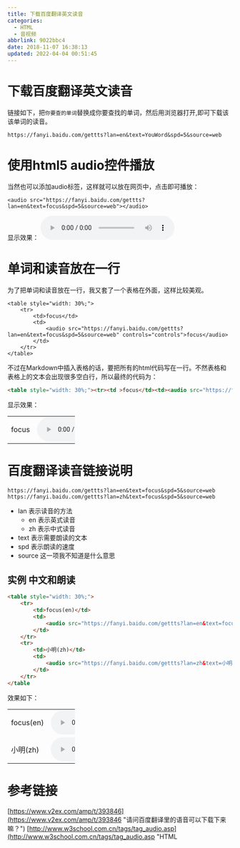 ```yaml
---
title: 下载百度翻译英文读音
categories: 
  - HTML
  - 音视频
abbrlink: 9022bbc4
date: 2018-11-07 16:38:13
updated: 2022-04-04 00:51:45
---
```

# 下载百度翻译英文读音
链接如下，把`你要查的单词`替换成你要查找的单词，然后用浏览器打开,即可下载该该单词的读音。
```
https://fanyi.baidu.com/gettts?lan=en&text=YouWord&spd=5&source=web
```
# 使用html5 audio控件播放
当然也可以添加audio标签，这样就可以放在网页中，点击即可播放：
```
<audio src="https://fanyi.baidu.com/gettts?lan=en&text=focus&spd=5&source=web"></audio>
```
显示效果：
<audio src="https://fanyi.baidu.com/gettts?lan=en&text=focus&spd=5&source=web" controls="controls">buzhici</audio>
# 单词和读音放在一行
为了把单词和读音放在一行，我又套了一个表格在外面，这样比较美观。
```
<table style="width: 30%;">
    <tr>
        <td>focus</td>
        <td>
            <audio src="https://fanyi.baidu.com/gettts?lan=en&text=focus&spd=5&source=web" controls="controls">focus</audio>
        </td>
    </tr>
</table>
```
不过在Markdown中插入表格的话，要把所有的html代码写在一行。不然表格和表格上的文本会出现很多空白行，所以最终的代码为：
```html
<table style="width: 30%;"><tr><td >focus</td><td><audio src="https://fanyi.baidu.com/gettts?lan=en&text=focus&spd=5&source=web" controls="controls">focus</audio></td></tr></table>
```
显示效果：
<table style="width: 30%;"><tr><td >focus</td><td><audio src="https://fanyi.baidu.com/gettts?lan=en&text=focus&spd=5&source=web" controls="controls">focus</audio></td></tr></table>

# 百度翻译读音链接说明
```
https://fanyi.baidu.com/gettts?lan=en&text=focus&spd=5&source=web
https://fanyi.baidu.com/gettts?lan=zh&text=focus&spd=5&source=web
```
- lan 表示读音的方法
    - en 表示英式读音
    - zh 表示中式读音
- text 表示需要朗读的文本
- spd 表示朗读的速度
- source 这一项我不知道是什么意思

## 实例 中文和朗读
```html
<table style="width: 30%;">
    <tr>
        <td>focus(en)</td>
        <td>
            <audio src="https://fanyi.baidu.com/gettts?lan=en&text=focus&spd=5&source=web" controls="controls">focus</audio>
        </td>
    </tr>
    <tr>
        <td>小明(zh)</td>
        <td>
            <audio src="https://fanyi.baidu.com/gettts?lan=zh&text=小明&spd=5&source=web" controls="controls">小明</audio>
        </td>
    </tr>
</table
```
效果如下：
<table style="width: 30%;"><tr><td >focus(en)</td><td><audio src="https://fanyi.baidu.com/gettts?lan=en&text=focus&spd=5&source=web" controls="controls">focus</audio></td></tr><tr><td >小明(zh)</td><td><audio src="https://fanyi.baidu.com/gettts?lan=zh&text=小明&spd=5&source=web" controls="controls">focus</audio></td></tr></table>

# 参考链接
[https://www.v2ex.com/amp/t/393846](https://www.v2ex.com/amp/t/393846 "请问百度翻译里的语音可以下载下来嘛？")
[http://www.w3school.com.cn/tags/tag_audio.asp](http://www.w3school.com.cn/tags/tag_audio.asp "HTML <audio>标签")
